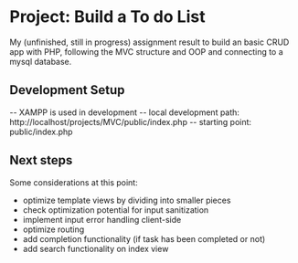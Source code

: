 # Project: Build a To do List

My (unfinished, still in progress) assignment result to build an basic CRUD app with PHP, following the MVC structure and OOP and connecting to a mysql database.

## Development Setup

-- XAMPP is used in development
-- local development path: http://localhost/projects/MVC/public/index.php
-- starting point: public/index.php

## Next steps

Some considerations at this point:

- optimize template views by dividing into smaller pieces
- check optimization potential for input sanitization
- implement input error handling client-side
- optimize routing
- add completion functionality (if task has been completed or not)
- add search functionality on index view
